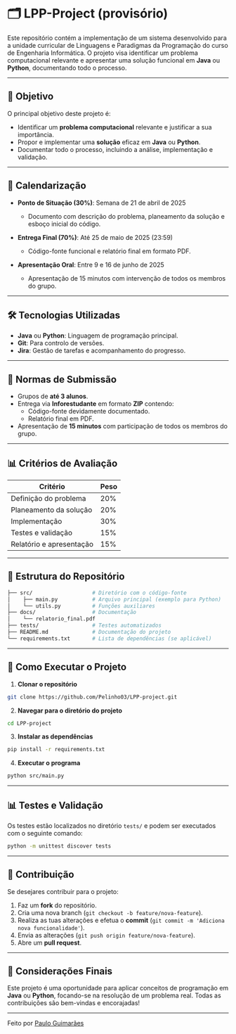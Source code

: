 # 🗂️ LPP-Project (provisório)

Este repositório contém a implementação de um sistema desenvolvido para a unidade curricular de Linguagens e Paradigmas da Programação do curso de Engenharia Informática. O projeto visa identificar um problema computacional relevante e apresentar uma solução funcional em **Java** ou **Python**, documentando todo o processo.

---

## 🎯 Objetivo

O principal objetivo deste projeto é:

-   Identificar um **problema computacional** relevante e justificar a sua importância.
-   Propor e implementar uma **solução** eficaz em **Java** ou **Python**.
-   Documentar todo o processo, incluindo a análise, implementação e validação.

---

## 📅 Calendarização

-   **Ponto de Situação (30%)**: Semana de 21 de abril de 2025

    -   Documento com descrição do problema, planeamento da solução e esboço inicial do código.

-   **Entrega Final (70%)**: Até 25 de maio de 2025 (23:59)

    -   Código-fonte funcional e relatório final em formato PDF.

-   **Apresentação Oral**: Entre 9 e 16 de junho de 2025
    -   Apresentação de 15 minutos com intervenção de todos os membros do grupo.

---

## 🛠️ Tecnologias Utilizadas

-   **Java** ou **Python**: Linguagem de programação principal.
-   **Git**: Para controlo de versões.
-   **Jira**: Gestão de tarefas e acompanhamento do progresso.

---

## 📜 Normas de Submissão

-   Grupos de **até 3 alunos**.
-   Entrega via **Inforestudante** em formato **ZIP** contendo:
    -   Código-fonte devidamente documentado.
    -   Relatório final em PDF.
-   Apresentação de **15 minutos** com participação de todos os membros do grupo.

---

## 📊 Critérios de Avaliação

| Critério                 | Peso |
| ------------------------ | ---- |
| Definição do problema    | 20%  |
| Planeamento da solução   | 20%  |
| Implementação            | 30%  |
| Testes e validação       | 15%  |
| Relatório e apresentação | 15%  |

---

## 📂 Estrutura do Repositório

```bash
├── src/                   # Diretório com o código-fonte
│    ├── main.py           # Arquivo principal (exemplo para Python)
│    └── utils.py          # Funções auxiliares
├── docs/                  # Documentação
│    └── relatorio_final.pdf
├── tests/                 # Testes automatizados
├── README.md              # Documentação do projeto
└── requirements.txt       # Lista de dependências (se aplicável)
```

---

## 🚀 Como Executar o Projeto

1. **Clonar o repositório**

```bash
git clone https://github.com/Pelinho03/LPP-project.git
```

2. **Navegar para o diretório do projeto**

```bash
cd LPP-project
```

3. **Instalar as dependências**

```bash
pip install -r requirements.txt
```

4. **Executar o programa**

```bash
python src/main.py
```

---

## 📊 Testes e Validação

Os testes estão localizados no diretório `tests/` e podem ser executados com o seguinte comando:

```bash
python -m unittest discover tests
```

---

## 🙌 Contribuição

Se desejares contribuir para o projeto:

1. Faz um **fork** do repositório.
2. Cria uma nova branch (`git checkout -b feature/nova-feature`).
3. Realiza as tuas alterações e efetua o **commit** (`git commit -m 'Adiciona nova funcionalidade'`).
4. Envia as alterações (`git push origin feature/nova-feature`).
5. Abre um **pull request**.

---

## 📢 Considerações Finais

Este projeto é uma oportunidade para aplicar conceitos de programação em **Java** ou **Python**, focando-se na resolução de um problema real. Todas as contribuições são bem-vindas e encorajadas!

---

Feito por [Paulo  Guimarães](https://github.com/Pelinho03)
